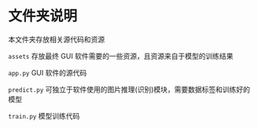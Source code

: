 # 文件夹说明
本文件夹存放相关源代码和资源

`assets` 存放最终 GUI 软件需要的一些资源，且资源来自于模型的训练结果

`app.py` GUI 软件的源代码

`predict.py` 可独立于软件使用的图片推理(识别)模块，需要数据标签和训练好的模型

`train.py` 模型训练代码

